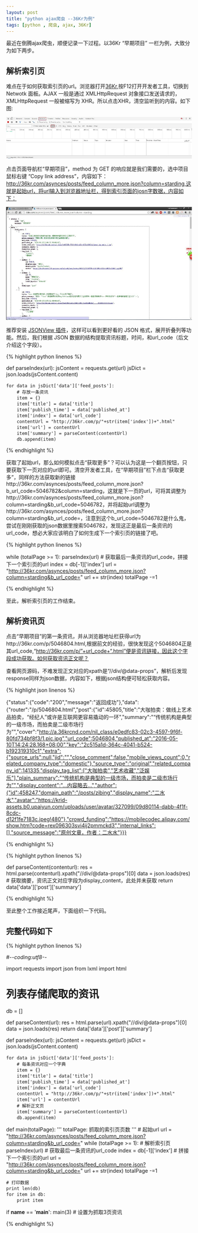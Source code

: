 ```yaml
---
layout: post
title: "python ajax爬虫 --36Kr为例"
tags: [python , 爬虫, ajax, 36Kr]
---
```


最近在倒腾ajax爬虫，顺便记录一下过程。以36Kr “早期项目” 一栏为例，大致分为如下两步。

## 解析索引页

难点在于如何获取索引页的url。浏览器打开[36Kr](http://36kr.com/),按F12打开开发者工具，切换到Netwotk 面板。AJAX 一般是通过 XMLHttpRequest 对象接口发送请求的，XMLHttpRequest 一般被缩写为 XHR。所以点击XHR，清空监听到的内容。如下图:

![](https://raw.githubusercontent.com/zhihuz/BLOG-RES/master/2016-5-10%2034353.jpg)

点击页面导航栏“早期项目”，method 为 GET 的响应就是我们需要的，选中项目鼠标右键 “Copy link address”，内容如下：http://36kr.com/asynces/posts/feed_column_more.json?column=starding,这就是起始url，将url输入到浏览器地址栏，得到索引页面的josn字数据，内容如下：

![](https://raw.githubusercontent.com/zhihuz/BLOG-RES/master/2016-5-10%2034354.jpg)

推荐安装 [JSONView 插件](https://chrome.google.com/webstore/detail/jsonview/chklaanhfefbnpoihckbnefhakgolnmc?hl=zh-CN)，这样可以看到更好看的 JSON 格式，展开折叠列等功能。然后，我们根据 JSON 数据的结构提取资讯标题，时间，和url_code（后文介绍这个字段）。

{% highlight python linenos %}

def parseIndex(url):
	jsContent = requests.get(url)
	jsDict = json.loads(jsContent.content)

	for data in jsDict['data']['feed_posts']:
		# 存放一条资讯
		item = {}
		item['title'] = data['title']
		item['publish_time'] = data['published_at']
		item['index'] = data['url_code']
		contentUrl = "http://36kr.com/p/"+str(item['index'])+".html"
		item['url'] = contentUrl
		item['summary'] = parseContent(contentUrl)
		db.append(item)

{% endhighlight %}

获取了起始url，那么如何模拟点击“获取更多”？可以认为这是一个翻页按钮，只要获取下一页对应的url即可。清空开发者工具，在“早期项目”栏下点击“获取更多”，同样的方法获取新的链接http://36kr.com/asynces/posts/feed_column_more.json?b_url_code=5046782&column=starding，这就是下一页的url，可将其调整为http://36kr.com/asynces/posts/feed_column_more.json?column=starding&b_url_code=5046782，并将起始url调整为http://36kr.com/asynces/posts/feed_column_more.json?column=starding&b_url_code=，注意到这个b_url_code=5046782是什么鬼，尝试在刚刚获取的json数据里搜索5046782，发现这正是最后一条资讯的url_code，想必大家应该明白了如何生成下一个索引页的链接了吧。

{% highlight python linenos %}

while (totalPage >= 1):
		parseIndex(url)
		# 获取最后一条资讯的url_code，拼接下一个索引页的url
		index = db[-1]['index']
		url = "http://36kr.com/asynces/posts/feed_column_more.json?column=starding&b_url_code="
		url += str(index)
		totalPage -=1

{% endhighlight %}

至此，解析索引页的工作结束。

## 解析资讯页

点击“早期项目”的第一条资讯，并从浏览器地址栏获得url为http://36kr.com/p/5046804.html,根据前文的经验，很快发现这个5046804正是其url_code,“http://36kr.com/p/”+url_code+“.html”便是资讯链接，因此这个字段成功获取。如何获取资讯正文呢？

查看网页源码，不难发现正文对应的xpath是“//div/@data-props”，解析后发现response同样为json数据，内容如下，根据json结构便可轻松获取内容。

{% highlight json linenos %}

{"status":{"code":"200","message":"返回成功"},"data":{"router":"/p/5046804.html","post":{"id":45805,"title":"大咖拍卖：做线上艺术品拍卖，“经纪人”或许是互联网更容易撬动的一环","summary":"“传统机构是典型的一级市场，而拍卖是二级市场行为”","cover":"http://a.36krcnd.com/nil_class/e0edfc83-02c3-4597-9f6f-80fd734bf8f3/1.pic.jpg","url_code":5046804,"published_at":"2016-05-10T14:24:28.168+08:00","key":"2c515a1d-364c-4041-b524-b192319310c1","extra":{"source_urls":null,"jid":"","close_comment":false,"mobile_views_count":0,"related_company_type":"domestic"},"source_type":"original","related_company_id":141335,"display_tag_list":["大咖拍卖","艺术收藏","泛娱乐"],"plain_summary":"“传统机构是典型的一级市场，而拍卖是二级市场行为”","display_content":"...内容略去...","author":{"id":458247,"domain_path":"/posts/zibing","display_name":"二水水","avatar":"https://krid-assets.b0.upaiyun.com/uploads/user/avatar/327099/09d80114-dabb-4f1f-8cdc-d12f1fe7183c.jpeg!480"},"crowd_funding":"https://mobilecodec.alipay.com/show.htm?code=rex096303svi4ij2pmmckd3","internal_links":[],"source_message":"原创文章，作者：二水水"}}}

{% endhighlight %}

{% highlight python linenos %}

def parseContent(contenturl):
	res = html.parse(contenturl).xpath("//div/@data-props")[0]
	data = json.loads(res)
	# 获取摘要，资讯正文对应字段为display_content，此处并未获取
	return data['data']['post']['summary']

{% endhighlight %}

至此整个工作接近尾声，下面组织一下代码。

## 完整代码如下

{% highlight python linenos %}

#-*-coding:utf8-*-

import requests
import json
from lxml import html

# 列表存储爬取的资讯
db = []

def parseContent(url):
	res = html.parse(url).xpath("//div/@data-props")[0]
	data = json.loads(res)
	return data['data']['post']['summary']

def parseIndex(url):
	jsContent = requests.get(url)
	jsDict = json.loads(jsContent.content)

	for data in jsDict['data']['feed_posts']:
		# 每条资讯对应一个字典
		item = {}
		item['title'] = data['title']
		item['publish_time'] = data['published_at']
		item['index'] = data['url_code']
		contentUrl = "http://36kr.com/p/"+str(item['index'])+".html"
		item['url'] = contentUrl
		# 解析正文页
		item['summary'] = parseContent(contentUrl)
		db.append(item)

def main(totalPage):
	'''
	totalPage: 抓取的索引页页数
	'''
	# 起始url
	url = "http://36kr.com/asynces/posts/feed_column_more.json?column=starding&b_url_code="
	while (totalPage >= 1):
		# 解析索引页
		parseIndex(url)
		# 获取最后一条资讯的url_code
		index = db[-1]['index']
		# 拼接下一个索引页的url
		url = "http://36kr.com/asynces/posts/feed_column_more.json?column=starding&b_url_code="
		url += str(index)
		totalPage -=1

	# 打印数据
	print len(db)
	for item in db:
		print item

if __name__ == '__main__':
	main(3) # 设置为抓取3页资讯

{% endhighlight %}
